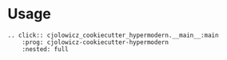 # Usage

```{eval-rst}
.. click:: cjolowicz_cookiecutter_hypermodern.__main__:main
    :prog: cjolowicz-cookiecutter-hypermodern
    :nested: full
```
